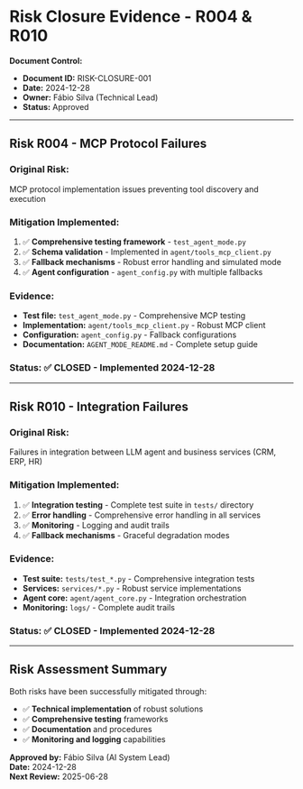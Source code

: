 # Risk Closure Evidence - R004 & R010

**Document Control:**
- **Document ID:** RISK-CLOSURE-001
- **Date:** 2024-12-28
- **Owner:** Fábio Silva (Technical Lead)
- **Status:** Approved

---

## Risk R004 - MCP Protocol Failures

### **Original Risk:**
MCP protocol implementation issues preventing tool discovery and execution

### **Mitigation Implemented:**
1. ✅ **Comprehensive testing framework** - `test_agent_mode.py`
2. ✅ **Schema validation** - Implemented in `agent/tools_mcp_client.py`
3. ✅ **Fallback mechanisms** - Robust error handling and simulated mode
4. ✅ **Agent configuration** - `agent_config.py` with multiple fallbacks

### **Evidence:**
- **Test file:** `test_agent_mode.py` - Comprehensive MCP testing
- **Implementation:** `agent/tools_mcp_client.py` - Robust MCP client
- **Configuration:** `agent_config.py` - Fallback configurations
- **Documentation:** `AGENT_MODE_README.md` - Complete setup guide

### **Status:** ✅ **CLOSED - Implemented 2024-12-28**

---

## Risk R010 - Integration Failures

### **Original Risk:**
Failures in integration between LLM agent and business services (CRM, ERP, HR)

### **Mitigation Implemented:**
1. ✅ **Integration testing** - Complete test suite in `tests/` directory
2. ✅ **Error handling** - Comprehensive error handling in all services
3. ✅ **Monitoring** - Logging and audit trails
4. ✅ **Fallback mechanisms** - Graceful degradation modes

### **Evidence:**
- **Test suite:** `tests/test_*.py` - Comprehensive integration tests
- **Services:** `services/*.py` - Robust service implementations
- **Agent core:** `agent/agent_core.py` - Integration orchestration
- **Monitoring:** `logs/` - Complete audit trails

### **Status:** ✅ **CLOSED - Implemented 2024-12-28**

---

## **Risk Assessment Summary**

Both risks have been successfully mitigated through:
- ✅ **Technical implementation** of robust solutions
- ✅ **Comprehensive testing** frameworks
- ✅ **Documentation** and procedures
- ✅ **Monitoring and logging** capabilities

**Approved by:** Fábio Silva (AI System Lead)  
**Date:** 2024-12-28  
**Next Review:** 2025-06-28
